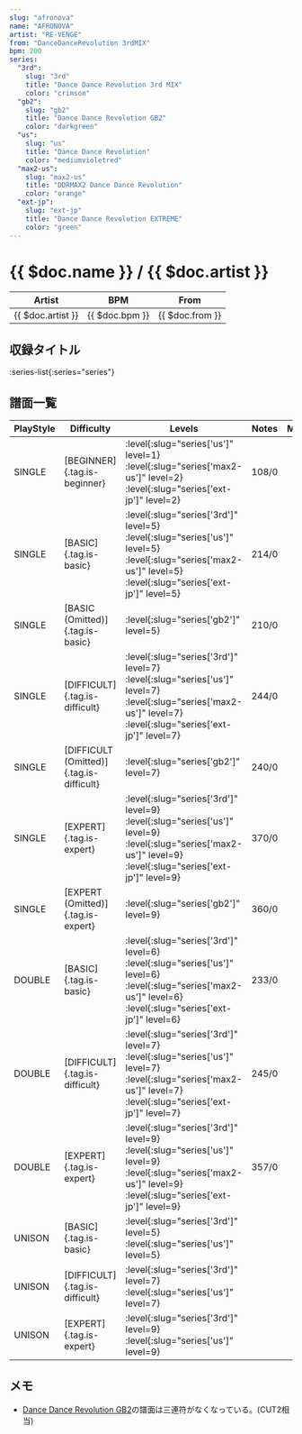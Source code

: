```yaml
---
slug: "afronova"
name: "AFRONOVA"
artist: "RE-VENGE"
from: "DanceDanceRevolution 3rdMIX"
bpm: 200
series:
  "3rd":
    slug: "3rd"
    title: "Dance Dance Revolution 3rd MIX"
    color: "crimson"
  "gb2":
    slug: "gb2"
    title: "Dance Dance Revolution GB2"
    color: "darkgreen"
  "us":
    slug: "us"
    title: "Dance Dance Revolution"
    color: "mediumvioletred"
  "max2-us":
    slug: "max2-us"
    title: "DDRMAX2 Dance Dance Revolution"
    color: "orange"
  "ext-jp":
    slug: "ext-jp"
    title: "Dance Dance Revolution EXTREME"
    color: "green"
---
```


# {{ $doc.name }} / {{ $doc.artist }}

|Artist|BPM|From|
|------|---|----|
|{{ $doc.artist }}|{{ $doc.bpm }}|{{ $doc.from }}|

## 収録タイトル

:series-list{:series="series"}

## 譜面一覧

|PlayStyle|Difficulty|Levels|Notes|Movie|
|---------|----------|------|-----|-----|
|SINGLE|[BEGINNER]{.tag.is-beginner}|:level{:slug="series['us']" level=1} :level{:slug="series['max2-us']" level=2} :level{:slug="series['ext-jp']" level=2}|108/0||
|SINGLE|[BASIC]{.tag.is-basic}|:level{:slug="series['3rd']" level=5} :level{:slug="series['us']" level=5} :level{:slug="series['max2-us']" level=5} :level{:slug="series['ext-jp']" level=5}|214/0||
|SINGLE|[BASIC (Omitted)]{.tag.is-basic}|:level{:slug="series['gb2']" level=5}|210/0||
|SINGLE|[DIFFICULT]{.tag.is-difficult}|:level{:slug="series['3rd']" level=7} :level{:slug="series['us']" level=7} :level{:slug="series['max2-us']" level=7} :level{:slug="series['ext-jp']" level=7}|244/0||
|SINGLE|[DIFFICULT (Omitted)]{.tag.is-difficult}|:level{:slug="series['gb2']" level=7}|240/0||
|SINGLE|[EXPERT]{.tag.is-expert}|:level{:slug="series['3rd']" level=9} :level{:slug="series['us']" level=9} :level{:slug="series['max2-us']" level=9} :level{:slug="series['ext-jp']" level=9}|370/0||
|SINGLE|[EXPERT (Omitted)]{.tag.is-expert}|:level{:slug="series['gb2']" level=9}|360/0||
|DOUBLE|[BASIC]{.tag.is-basic}|:level{:slug="series['3rd']" level=6} :level{:slug="series['us']" level=6} :level{:slug="series['max2-us']" level=6} :level{:slug="series['ext-jp']" level=6}|233/0||
|DOUBLE|[DIFFICULT]{.tag.is-difficult}|:level{:slug="series['3rd']" level=7} :level{:slug="series['us']" level=7} :level{:slug="series['max2-us']" level=7} :level{:slug="series['ext-jp']" level=7}|245/0||
|DOUBLE|[EXPERT]{.tag.is-expert}|:level{:slug="series['3rd']" level=9} :level{:slug="series['us']" level=9} :level{:slug="series['max2-us']" level=9} :level{:slug="series['ext-jp']" level=9}|357/0||
|UNISON|[BASIC]{.tag.is-basic}|:level{:slug="series['3rd']" level=5} :level{:slug="series['us']" level=5}|||
|UNISON|[DIFFICULT]{.tag.is-difficult}|:level{:slug="series['3rd']" level=7} :level{:slug="series['us']" level=7}|||
|UNISON|[EXPERT]{.tag.is-expert}|:level{:slug="series['3rd']" level=9} :level{:slug="series['us']" level=9}|||

## メモ

- [Dance Dance Revolution GB2](/series/gb2/)の譜面は三連符がなくなっている。(CUT2相当)
